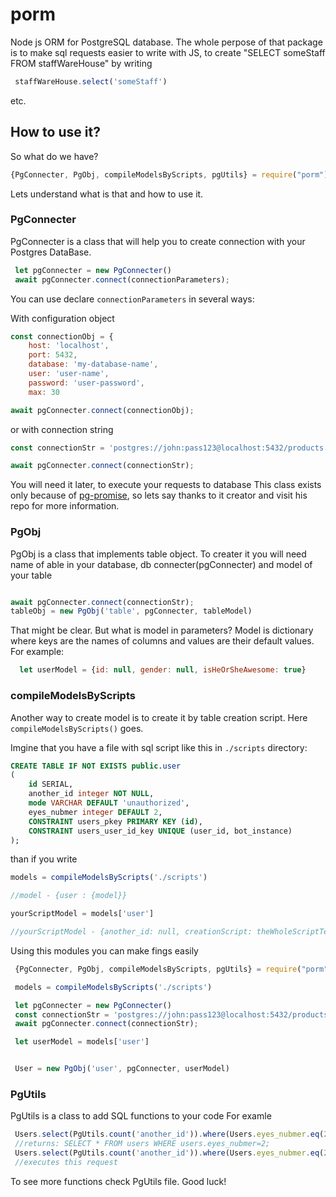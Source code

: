 # porm
Node js ORM for PostgreSQL database. The whole perpose of that package is to make sql requests easier to write with JS, 
to create "SELECT someStaff FROM staffWareHouse" by writing 
```js
 staffWareHouse.select('someStaff')
``` 
etc.

## How to use it?

So what do we have? 

```js
{PgConnecter, PgObj, compileModelsByScripts, pgUtils} = require("porm")
```

Lets understand what is that and how to use it.

### PgConnecter

PgConnecter is a class that will help you to create connection with your Postgres DataBase. 
```js
 let pgConnecter = new PgConnecter()
 await pgConnecter.connect(connectionParameters);
```

You can use declare ```connectionParameters``` in several ways:

With configuration object 
```js
const connectionObj = {
    host: 'localhost',
    port: 5432,
    database: 'my-database-name',
    user: 'user-name',
    password: 'user-password',
    max: 30

await pgConnecter.connect(connectionObj);
```

or with connection string 

```js
const connectionStr = 'postgres://john:pass123@localhost:5432/products'

await pgConnecter.connect(connectionStr);
```
You will need it later, to execute your requests to database
This class exists only because of [pg-promise](https://github.com/vitaly-t/pg-promise), so  lets say thanks to it creator and visit 
his repo for more information.

### PgObj

PgObj is a class that implements table object. To creater it you will need name of able in your database, db connecter(pgConnecter) and model of your table

```js

await pgConnecter.connect(connectionStr);
tableObj = new PgObj('table', pgConnecter, tableModel)

```

That might be clear. But what is model in parameters? Model is dictionary where keys are the names of columns and values are their default values.
For example:

```js
  let userModel = {id: null, gender: null, isHeOrSheAwesome: true}
```

### compileModelsByScripts

Another way to create model is to create it by table creation script.
Here ```compileModelsByScripts()``` goes.

Imgine that you have a file with sql script like this in ```./scripts``` directory:

```SQL
CREATE TABLE IF NOT EXISTS public.user
(
	id SERIAL,
    another_id integer NOT NULL,
	mode VARCHAR DEFAULT 'unauthorized',
	eyes_nubmer integer DEFAULT 2,
    CONSTRAINT users_pkey PRIMARY KEY (id),
    CONSTRAINT users_user_id_key UNIQUE (user_id, bot_instance)
);
```

than if you write

```js
models = compileModelsByScripts('./scripts')

//model - {user : {model}}

yourScriptModel = models['user']

//yourScriptModel - {another_id: null, creationScript: theWholeScriptText, eyes_nubmer:2, mode:'unauthorized'}

```

Using this modules you can make fings easily

```js
 {PgConnecter, PgObj, compileModelsByScripts, pgUtils} = require("porm")

 models = compileModelsByScripts('./scripts')

 let pgConnecter = new PgConnecter()
 const connectionStr = 'postgres://john:pass123@localhost:5432/products'
 await pgConnecter.connect(connectionStr);

 let userModel = models['user']


 User = new PgObj('user', pgConnecter, userModel)
```

### PgUtils

PgUtils is a class to add SQL functions to your code
For examle

```js
 Users.select(PgUtils.count('another_id')).where(Users.eyes_nubmer.eq(2)).toStr()
 //returns: SELECT * FROM users WHERE users.eyes_nubmer=2;
 Users.select(PgUtils.count('another_id')).where(Users.eyes_nubmer.eq(2)).exec()
 //executes this request
```

To see more functions check PgUtils file. Good luck!